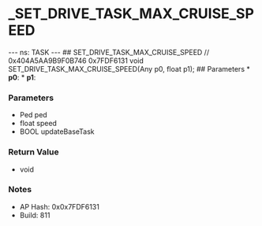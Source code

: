 # _SET_DRIVE_TASK_MAX_CRUISE_SPEED

--- ns: TASK --- ## SET_DRIVE_TASK_MAX_CRUISE_SPEED  // 0x404A5AA9B9F0B746 0x7FDF6131 void SET_DRIVE_TASK_MAX_CRUISE_SPEED(Any p0, float p1);   ## Parameters * **p0**: * **p1**:

### Parameters
* Ped ped
* float speed
* BOOL updateBaseTask

### Return Value
* void

### Notes
* AP Hash: 0x0x7FDF6131
* Build: 811

